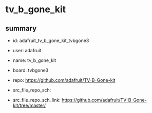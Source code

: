 # tv_b_gone_kit
 
## summary 
* id: adafruit_tv_b_gone_kit_tvbgone3
* user: adafruit
* name: tv_b_gone_kit
* board: tvbgone3
* repo: https://github.com/adafruit/TV-B-Gone-kit



* src_file_repo_sch: 
* src_file_repo_sch_link: https://github.com/adafruit/TV-B-Gone-kit/tree/master/




